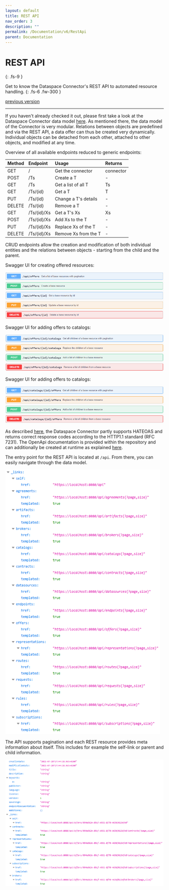 ```yaml
---
layout: default
title: REST API
nav_order: 3
description: ""
permalink: /Documentation/v6/RestApi
parent: Documentation
---
```


# REST API
{: .fs-9 }

Get to know the Dataspace Connector's REST API to automated resource handling.
{: .fs-6 .fw-300 }

[previous version](../v5/rest-api.md)

---

If you haven't already checked it out, please first take a look at the Dataspace Connector data
model [here](../../documentation/v6/data-model.md). As mentioned there, the
data model of the Connector is very modular. Relations between objects are predefined and via the
REST API, a data offer can thus be created very dynamically. Individual objects can be detached from
each other, attached to other objects, and modified at any time.

Overview of all available endpoints reduced to generic endpoints:

| Method | Endpoint    | Usage                | Returns   |
| :----- | :---------- | :------------------- | :-----    |
| GET    | /           | Get the connector    | connector |
| POST   | /Ts         | Create a T           | -         |
| GET    | /Ts         | Get a list of all T  | Ts        |
| GET    | /Ts/{id}    | Get a T              | T         |
| PUT    | /Ts/{id}    | Change a T's details | -         |
| DELETE | /Ts/{id}    | Remove a T           | -         |
| GET    | /Ts/{id}/Xs | Get a T's Xs         | Xs        |
| POST   | /Ts/{id}/Xs | Add Xs to the T      | -         |
| PUT    | /Ts/{id}/Xs | Replace Xs of the T  | -         |
| DELETE | /Ts/{id}/Xs | Remove Xs from the T | -         |

CRUD endpoints allow the creation and modification of both individual entities and the relations
between objects - starting from the child and the parent.

Swagger UI for creating offered resources:

![Swagger API Offers](../../../assets/images/swagger_offer.png)

Swagger UI for adding offers to catalogs:

![Swagger API Offers to Catalogs](../../../assets/images/swagger_offer_catalogs.png)

Swagger UI for adding offers to catalogs:

![Swagger API Catalog to Offers](../../../assets/images/swagger_catalogs_offer.png)

As described [here](../../features.md), the Dataspace Connector partly supports HATEOAS and
returns correct response codes according to the HTTP1.1 standard (RFC 7231). The OpenApi
documentation is provided within the repository and can additionally be created at runtime as
explained [here](../../deployment/build.md#maven).

The entry point for the REST API is located at `/api`. From there, you can easily navigate through
the data model.

![REST API](../../../assets/images/v6/rest_api.png)

The API supports pagination and each REST resource provides meta information about itself. This
includes for example the self-link or parent and child information.

![REST Example Offer](../../../assets/images/v6/rest_offer.png)
